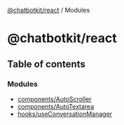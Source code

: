[@chatbotkit/react](README.md) / Modules

# @chatbotkit/react

## Table of contents

### Modules

- [components/AutoScroller](modules/components_AutoScroller.md)
- [components/AutoTextarea](modules/components_AutoTextarea.md)
- [hooks/useConversationManager](modules/hooks_useConversationManager.md)
